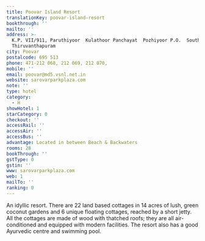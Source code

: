 ```yaml
---
title: Poovar Island Resort
translationKey: poovar-island-resort
bookthrough: ''
mailto: ''
address: >-
  K.P. VII/911, Paruthiyoor  Kulathoor Panchayat  Pozhiyoor P.O.  South of
  Thiruvanthapuram
city: Poovar
postalcode: 695 513
phone: 471-212 068, 212 069, 212 070,
mobile: ''
email: poovar@md5.vsnl.net.in
website: sarovarparkplaza.com
note: ''
type: hotel
category:
  - H
showHotel: 1
starCategory: 0
checkout: ''
accessRail: ''
accessAir: ''
accessBus: ''
advantage: Located in between Beach & Backwaters
rooms: 28
bookThrough: ''
gstType: 0
gstin: ''
www: sarovarparkplaza.com
web: 1
mailTo: ''
ranking: 0
---
```







An idyllic resort. There are 22 land based cottages in 14 acres of lush, green coconut gardens and 6 unique floating cottages, reached by a short jetty. All the cottages are made of wood with thatched roofs; they are all air-conditioned and equipped with modern facilities. The resort also has a good Ayurvedic centre and swimming pool.